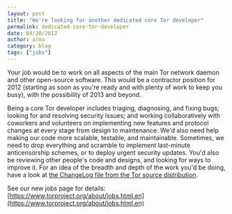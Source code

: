 ```yaml
---
layout: post
title: "We're looking for another dedicated core Tor developer"
permalink: dedicated-core-tor-developer
date: 04/20/2012
author: arma
category: blog
tags: ["jobs"]
---
```


Your job would be to work on all aspects of the main Tor network daemon and other open-source software. This would be a contractor position for 2012 (starting as soon as you're ready and with plenty of work to keep you busy), with the possibility of 2013 and beyond.

Being a core Tor developer includes triaging, diagnosing, and fixing bugs; looking for and resolving security issues; and working collaboratively with coworkers and volunteers on implementing new features and protocol changes at every stage from design to maintenance. We'd also need help making our code more scalable, testable, and maintainable. Sometimes, we need to drop everything and scramble to implement last-minute anticensorship schemes, or to deploy urgent security updates. You'd also be reviewing other people's code and designs, and looking for ways to improve it. For an idea of the breadth and depth of the work you'd be doing, have a look at [the ChangeLog file from the Tor source distribution](https://gitweb.torproject.org/tor.git/blob/HEAD:/ChangeLog).

See our new jobs page for details: [https://www.torproject.org/about/jobs.html.en](https://www.torproject.org/about/jobs.html.en)

